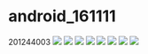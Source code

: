 # android_161111
<head> 201244003 </head>
<body>
<tr>
<td>
<img src='https://github.com/fbwkzl333/android_161111/blob/master/app/pix/Screenshot_1479359210.png' />
<img src='https://github.com/fbwkzl333/android_161111/blob/master/app/pix/button2%20link.png' />
<img src='https://github.com/fbwkzl333/android_161111/blob/master/app/pix/checked.png' />
<img src='https://github.com/fbwkzl333/android_161111/blob/master/app/pix/no%20check.png' />
<img src='https://github.com/fbwkzl333/android_161111/blob/master/app/pix/Rdio%20man%20check.png' />
<img src='https://github.com/fbwkzl333/android_161111/blob/master/app/pix/Rdio%20woman%20check.png' />
<img src='https://github.com/fbwkzl333/android_161111/blob/master/app/pix/rating%20bar.png' />
<img src='https://github.com/fbwkzl333/android_161111/blob/master/app/pix/calin%20toast.png' />
</td>
</tr>
</body>
